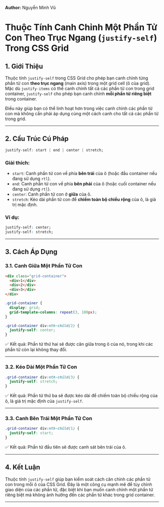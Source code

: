 **Author:** Nguyễn Minh Vũ

# Thuộc Tính Canh Chỉnh Một Phần Tử Con Theo Trục Ngang (`justify-self`) Trong CSS Grid

## 1. Giới Thiệu

Thuộc tính `justify-self` trong CSS Grid cho phép bạn canh chỉnh từng phần tử con **theo trục ngang** (main axis) trong một grid cell (ô của grid). Mặc dù `justify-items` có thể canh chỉnh tất cả các phần tử con trong grid container, `justify-self` cho phép bạn canh chỉnh **mỗi phần tử riêng biệt** trong container.

Điều này giúp bạn có thể linh hoạt hơn trong việc canh chỉnh các phần tử con mà không cần phải áp dụng cùng một cách canh cho tất cả các phần tử trong grid.

---

## 2. Cấu Trúc Cú Pháp

```css
justify-self: start | end | center | stretch;
```

### Giải thích:
- `start`: Canh phần tử con về phía **bên trái** của ô (hoặc đầu container nếu đang sử dụng `rtl`).
- `end`: Canh phần tử con về phía **bên phải** của ô (hoặc cuối container nếu đang sử dụng `rtl`).
- `center`: Canh phần tử con ở **giữa** của ô.
- `stretch`: Kéo dài phần tử con để **chiếm toàn bộ chiều rộng** của ô, là giá trị mặc định.

### Ví dụ:
```css
justify-self: center;
justify-self: stretch;
```

---

## 3. Cách Áp Dụng

### 3.1. Canh Giữa Một Phần Tử Con

```html
<div class="grid-container">
  <div>1</div>
  <div>2</div>
  <div>3</div>
</div>
```

```css
.grid-container {
  display: grid;
  grid-template-columns: repeat(3, 100px);
}

.grid-container div:nth-child(2) {
  justify-self: center;
}
```

✅ Kết quả: Phần tử thứ hai sẽ được căn giữa trong ô của nó, trong khi các phần tử còn lại không thay đổi.

---

### 3.2. Kéo Dài Một Phần Tử Con

```css
.grid-container div:nth-child(3) {
  justify-self: stretch;
}
```

✅ Kết quả: Phần tử thứ ba sẽ được kéo dài để chiếm toàn bộ chiều rộng của ô, là giá trị mặc định của `justify-self`.

---

### 3.3. Canh Bên Trái Một Phần Tử Con

```css
.grid-container div:nth-child(1) {
  justify-self: start;
}
```

✅ Kết quả: Phần tử đầu tiên sẽ được canh sát bên trái của ô.

---

## 4. Kết Luận

Thuộc tính `justify-self` giúp bạn kiểm soát cách căn chỉnh các phần tử con trong mỗi ô của CSS Grid. Đây là một công cụ mạnh mẽ để tùy chỉnh giao diện của các phần tử, đặc biệt khi bạn muốn canh chỉnh một phần tử riêng biệt mà không ảnh hưởng đến các phần tử khác trong grid container.

---
